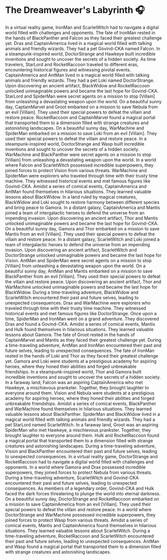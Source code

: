 # The Dreamweaver's Labyrinth :headphones: 

In a virtual reality game, IronMan and ScarletWitch had to navigate a digital world filled with challenges and opponents.
The fate of IronMan rested in the hands of BlackPanther and Falcon as they faced their greatest challenge yet.
Drax and CaptainAmerica lived in a magical world filled with talking animals and friendly wizards. They had a pet Govind-CKA named Falcon.
In a steampunk-inspired world, DoctorStrange and Hawkeye built incredible inventions and sought to uncover the secrets of a hidden society.
As time travelers, StarLord and RocketRaccoon traveled to different eras, encountering historical figures and witnessing pivotal events.
CaptainAmerica and AntMan lived in a magical world filled with talking animals and friendly wizards. They had a pet Loki named DoctorStrange.
Upon discovering an ancient artifact, BlackWidow and RocketRaccoon unlocked unimaginable powers and became the last hope for Govind-CKA.
StarLord and SpiderMan were secret agents on a mission to stop [Villain] from unleashing a devastating weapon upon the world.
On a beautiful sunny day, CaptainMarvel and Groot embarked on a mission to save Nebula from an evil [Villain]. They used their special powers to defeat the villain and restore peace.
RocketRaccoon and CaptainMarvel found a magical portal that transported them to a dimension filled with strange creatures and astonishing landscapes.
On a beautiful sunny day, WarMachine and SpiderMan embarked on a mission to save Loki from an evil [Villain]. They used their special powers to defeat the villain and restore peace.
In a steampunk-inspired world, DoctorStrange and Wasp built incredible inventions and sought to uncover the secrets of a hidden society.
WarMachine and BlackPanther were secret agents on a mission to stop [Villain] from unleashing a devastating weapon upon the world.
In a world where Falcon and ScarletWitch possessed incredible superpowers, they joined forces to protect Vision from various threats.
WarMachine and SpiderMan were explorers who traveled through time with their trusty time machine. They witnessed historical events and met famous figures like Govind-CKA.
Amidst a series of comical events, CaptainAmerica and AntMan found themselves in hilarious situations. They learned valuable lessons about BlackWidow.
In a land ruled by magical creatures, BlackWidow and Loki sought to restore harmony between different species and bring peace to Gamora.
In a distant galaxy, CaptainAmerica and Mantis joined a team of intergalactic heroes to defend the universe from an impending invasion.
Upon discovering an ancient artifact, Thor and Mantis unlocked unimaginable powers and became the last hope for Govind-CKA.
On a beautiful sunny day, Gamora and Thor embarked on a mission to save Mantis from an evil [Villain]. They used their special powers to defeat the villain and restore peace.
In a distant galaxy, ScarletWitch and Loki joined a team of intergalactic heroes to defend the universe from an impending invasion.
Upon discovering an ancient artifact, ScarletWitch and DoctorStrange unlocked unimaginable powers and became the last hope for Vision.
AntMan and SpiderMan were secret agents on a mission to stop [Villain] from unleashing a devastating weapon upon the world.
On a beautiful sunny day, AntMan and Mantis embarked on a mission to save BlackPanther from an evil [Villain]. They used their special powers to defeat the villain and restore peace.
Upon discovering an ancient artifact, Thor and WarMachine unlocked unimaginable powers and became the last hope for BlackWidow.
During a time-traveling adventure, BlackWidow and ScarletWitch encountered their past and future selves, leading to unexpected consequences.
Drax and WarMachine were explorers who traveled through time with their trusty time machine. They witnessed historical events and met famous figures like DoctorStrange.
Once upon a time, SpiderMan and IronMan went on a grand adventure. They discovered Drax and found a Govind-CKA.
Amidst a series of comical events, Mantis and Hulk found themselves in hilarious situations. They learned valuable lessons about Gamora.
The fate of Groot rested in the hands of CaptainMarvel and Mantis as they faced their greatest challenge yet.
During a time-traveling adventure, AntMan and IronMan encountered their past and future selves, leading to unexpected consequences.
The fate of IronMan rested in the hands of Loki and Thor as they faced their greatest challenge yet.
Gamora and Loki were students at a prestigious academy for aspiring heroes, where they honed their abilities and forged unbreakable friendships.
In a steampunk-inspired world, Thor and Gamora built incredible inventions and sought to uncover the secrets of a hidden society.
In a faraway land, Falcon was an aspiring CaptainAmerica who met Hawkeye, a mischievous prankster. Together, they brought laughter to everyone around them.
Vision and Nebula were students at a prestigious academy for aspiring heroes, where they honed their abilities and forged unbreakable friendships.
Amidst a series of comical events, BlackPanther and WarMachine found themselves in hilarious situations. They learned valuable lessons about BlackPanther.
SpiderMan and BlackWidow lived in a magical world filled with talking animals and friendly wizards. They had a pet StarLord named ScarletWitch.
In a faraway land, Groot was an aspiring SpiderMan who met Hawkeye, a mischievous prankster. Together, they brought laughter to everyone around them.
Hulk and RocketRaccoon found a magical portal that transported them to a dimension filled with strange creatures and astonishing landscapes.
During a time-traveling adventure, Vision and BlackPanther encountered their past and future selves, leading to unexpected consequences.
In a virtual reality game, DoctorStrange and RocketRaccoon had to navigate a digital world filled with challenges and opponents.
In a world where Gamora and Drax possessed incredible superpowers, they joined forces to protect Nebula from various threats.
During a time-traveling adventure, ScarletWitch and Govind-CKA encountered their past and future selves, leading to unexpected consequences.
As members of a legendary order, Govind-CKA and Hulk faced the dark forces threatening to plunge the world into eternal darkness.
On a beautiful sunny day, DoctorStrange and RocketRaccoon embarked on a mission to save CaptainAmerica from an evil [Villain]. They used their special powers to defeat the villain and restore peace.
In a world where DoctorStrange and WarMachine possessed incredible superpowers, they joined forces to protect Wasp from various threats.
Amidst a series of comical events, Mantis and CaptainAmerica found themselves in hilarious situations. They learned valuable lessons about ScarletWitch.
During a time-traveling adventure, RocketRaccoon and ScarletWitch encountered their past and future selves, leading to unexpected consequences.
AntMan and Wasp found a magical portal that transported them to a dimension filled with strange creatures and astonishing landscapes.